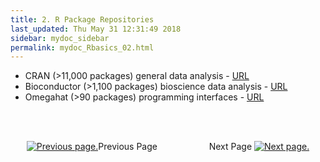 ```yaml
---
title: 2. R Package Repositories
last_updated: Thu May 31 12:31:49 2018
sidebar: mydoc_sidebar
permalink: mydoc_Rbasics_02.html
---
```


* CRAN (>11,000 packages) general data analysis - [URL](http://cran.at.r-project.org/)
* Bioconductor (>1,100 packages) bioscience data analysis - [URL](http://www.bioconductor.org/)
* Omegahat (>90 packages) programming interfaces - [URL](https://github.com/omegahat?tab=repositories)

<br><br><center><a href="mydoc_Rbasics_01.html"><img src="images/left_arrow.png" alt="Previous page."></a>Previous Page &nbsp; &nbsp; &nbsp; &nbsp; &nbsp; &nbsp; &nbsp; &nbsp; &nbsp; &nbsp; Next Page
<a href="mydoc_Rbasics_03.html"><img src="images/right_arrow.png" alt="Next page."></a></center>
